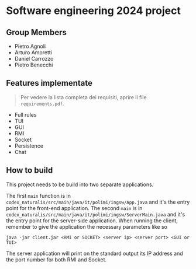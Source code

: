 # Software engineering 2024 project

## Group Members

- Pietro Agnoli 
- Arturo Amoretti
- Daniel Carrozzo
- Pietro Benecchi

## Features implementate

>Per vedere la lista completa dei requisiti, aprire il file `requirements.pdf`.

- Full rules
- TUI
- GUI
- RMI
- Socket
- Persistence 
- Chat

## How to build

This project needs to be build into two separate applications.

The first `main` function is in `codex_naturalis/src/main/java/it/polimi/ingsw/App.java` and it's the entry point for the front-end application. The second `main` is in `codex_naturalis/src/main/java/it/polimi/ingsw/ServerMain.java` and it's the entry point for the server-side application. When running the client, remember to give the application the necessary parameters like so

```
java -jar client.jar <RMI or SOCKET> <server ip> <server port> <GUI or TUI>
```

The server application will print on the standard output its IP address and the port number for both RMI and Socket.
